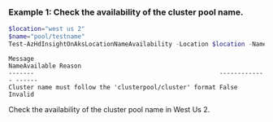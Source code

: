 ### Example 1: Check the availability of the cluster pool name.
```powershell
$location="west us 2"
$name="pool/testname"
Test-AzHdInsightOnAksLocationNameAvailability -Location $location -Name $name -Type Microsoft.HDInsight/clusterPools/clusters
```

```output
Message                                                   NameAvailable Reason
-------                                                   ------------- ------
Cluster name must follow the 'clusterpool/cluster' format False         Invalid
```

Check the availability of the cluster pool name in West Us 2.

